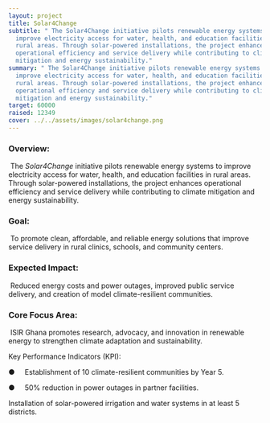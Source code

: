 ```yaml
---
layout: project
title: Solar4Change
subtitle: " The Solar4Change initiative pilots renewable energy systems to
  improve electricity access for water, health, and education facilities in
  rural areas. Through solar-powered installations, the project enhances
  operational efficiency and service delivery while contributing to climate
  mitigation and energy sustainability."
summary: " The Solar4Change initiative pilots renewable energy systems to
  improve electricity access for water, health, and education facilities in
  rural areas. Through solar-powered installations, the project enhances
  operational efficiency and service delivery while contributing to climate
  mitigation and energy sustainability."
target: 60000
raised: 12349
cover: ../../assets/images/solar4change.png
---
```

### Overview:

 The *Solar4Change* initiative pilots renewable
energy systems to improve electricity access for water, health, and
education facilities in rural areas. Through solar-powered installations, the
project enhances operational efficiency and service delivery while contributing
to climate mitigation and energy sustainability.

### Goal:

 To promote clean, affordable, and
reliable energy solutions that improve service delivery in rural clinics,
schools, and community centers.

### Expected Impact:

 Reduced energy costs and power
outages, improved public service delivery, and creation of model
climate-resilient communities.

### Core Focus Area:

 ISIR Ghana promotes research, advocacy, and innovation in
renewable energy to strengthen climate adaptation and sustainability.

Key Performance
Indicators (KPI):

●    
Establishment of 10 climate-resilient communities by
Year 5.




●    
50% reduction in power outages in partner facilities.


Installation of solar-powered irrigation and
water systems in at least 5 districts.
